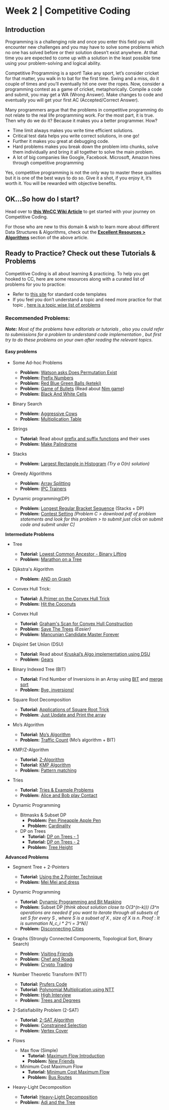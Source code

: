 # Week 2 | Competitive Coding

## Introduction 

Programming is a challenging role and once you enter this field you will encounter new challenges and you may have to solve some problems which no one has solved before or their solution doesn’t exist anywhere. At that time you are expected to come up with a solution in the least possible time using your problem-solving and logical ability.

Competitive Programming is a sport! Take any sport, let’s consider cricket for that matter, you walk in to bat for the first time. Swing and a miss, do it couple of times and you’ll eventually hit one over the ropes. Now, consider a programming contest as a game of cricket, metaphorically. Compile a code and submit, you may get a WA (Wrong Answer). Make changes to code and eventually you will get your first AC (Accepted/Correct Answer).

Many programmers argue that the problems in competitive programming do not relate to the real life programming work. For the most part, it is true. Then why do we do it? Because it makes you a better programmer. How?
- Time limit always makes you write time efficient solutions.
- Critical test data helps you write correct solutions, in one go!
- Further it makes you great at debugging code.
- Hard problems makes you break down the problem into chunks, solve them individually and bring it all together to solve the main problem.
- A lot of big companies like Google, Facebook. Microsoft, Amazon hires through competitive programming

Yes, competitive programming is not the only way to master these qualities but it is one of the best ways to do so. Give it a shot, if you enjoy it, it’s worth it. You will be rewarded with objective benefits.

## OK...So how do I start?

Head over to [__this WnCC Wiki Article__](https://www.wncc-iitb.org/wiki/index.php/Competitive_Programming) to get started with your journey on Competitive Coding. 

For those who are new to this domain & wish to learn more about different Data Structures & Algorithms, check out the [__Excellent Resources > Algorithms__](https://www.wncc-iitb.org/wiki/index.php/Competitive_Programming#Algorithms:) section of the above article.

## Ready to Practice? Check out these Tutorials & Problems

Competitive Coding is all about learning & practicing. To help you get hooked to CC, here are some resources along with a curated list of problems for you to practice:

- Refer to [this site](https://cp-algorithms.com/) for standard code templates 
- If you feel you don’t understand a topic and need more practice for that topic , [here is a topic wise list of problems](https://codeforces.com/blog/entry/55274)

### Recommended Problems: 

___Note:__ Most of the problems have editorials or tutorials , also you could refer to submissions for a problem to understand code implementation , but first try to do these problems on your own after reading the relevant topics._

#### Easy problems

- Some Ad-hoc Problems

    - __Problem:__ [Watson asks Does Permutation Exist](https://www.codechef.com/problems/PERMEXIS)
    - __Problem:__ [Prefix Numbers](https://www.codechef.com/GWR18ROL/problems/PREFNUM)
    - __Problem:__ [Red Blue Green Balls (keteki)](https://www.codechef.com/problems/QM10P5A)
    - __Problem:__ [Game of Bullets](https://www.codechef.com/problems/BULLETS) (Read about [Nim game](https://plus.maths.org/content/play-win-nim))
    - __Problem:__ [Black And White Cells](https://www.codechef.com/LTIME30/problems/BWCELL)

- Binary Search
    - __Problem:__ [Aggressive Cows](https://www.spoj.com/problems/AGGRCOW/)
    - __Problem:__ [Multiplication Table](https://codeforces.com/contest/448/problem/D)
- Strings
    - __Tutorial:__ Read about [prefix and suffix functions](https://www.geeksforgeeks.org/match_results-prefix-and-suffix-in-cpp/) and their uses
    - __Problem:__ [Make Palindrome](https://www.codechef.com/LTIME27/problems/MAKPALIN)

- Stacks
    - __Problem:__ [Largest Rectangle in Histogram](https://leetcode.com/problems/largest-rectangle-in-histogram/description/)
    _(Try a O(n) solution)_

- Greedy Algorithms

    - __Problem:__ [Array Splitting](https://codeforces.com/contest/1175/problem/D)
    - __Problem:__ [IPC Trainers](https://www.codechef.com/JULY17/problems/IPCTRAIN)

- Dynamic programming(DP)

    - __Problem:__ [Longest Regular Bracket Sequence](https://codeforces.com/contest/5/problem/C) (Stacks + DP)
    - __Problem:__ [Contest Setting](https://codeforces.com/gym/101982) _[Problem C > download pdf of problem statements and look for this problem > to submit just click on submit code and submit under C]_

__Intermediate Problems__

- Tree
    - __Tutorial:__ [Lowest Common Ancestor - Binary Lifting](https://cp-algorithms.com/graph/lca_binary_lifting.html)
    - __Problem:__ [Marathon on a Tree](https://www.codechef.com/problems/MOAT)

- Djikstra's Algorithm
    - __Problem:__ [AND on Graph](https://www.codechef.com/KGP18ROL/problems/GRAPHAND)

- Convex Hull Trick:
    - __Tutorial:__ [A Primer on the Convex Hull Trick](https://wcipeg.com/wiki/Convex_hull_trick)
    - __Problem:__ [Hit the Coconuts](https://www.codechef.com/JULY19A/problems/CCC)

- Convex Hull
    - __Tutorial:__ [Graham's Scan for Convex Hull Construction](https://cp-algorithms.com/geometry/grahams-scan-convex-hull.html)
    - __Problem:__ [Save The Trees](https://www.codechef.com/ACM15KOL/problems/KOL1509) _(Easier)_
    - __Problem:__ [Mancunian Candidate Master Forever](https://www.codechef.com/ACM16CHN/problems/CHN16B)

    
- Disjoint Set Union (DSU)
    - __Tutorial:__ Read about [Kruskal’s Algo implementation using DSU](https://cp-algorithms.com/graph/mst_kruskal_with_dsu.html)
    - __Problem:__ [Gears](https://www.codechef.com/JULY18A/problems/GEARS)

- Binary Indexed Tree (BIT) 
    - __Tutorial:__ Find Number of Inversions in an Array using [BIT](https://www.geeksforgeeks.org/count-inversions-array-set-3-using-bit/) and [merge sort](https://www.geeksforgeeks.org/counting-inversions/)
    - __Problem:__ [Bye, inversions!](https://www.codechef.com/ACMKGP14/problems/ACM14KP2)

- Square Root Decomposition 
    - __Tutorial:__ [Applications of Square Root Trick](https://www.infoarena.ro/blog/square-root-trick)
    - __Problem__: [Just Update and Print the array](https://www.codechef.com/ACMKOL15/problems/KOL15C)

- Mo’s Algorithm
    - __Tutorial:__ [Mo’s Algorithm](https://blog.anudeep2011.com/mos-algorithm/)
    - __Problem:__ [Traffic Count](https://www.codechef.com/problems/AUTCN) (Mo’s algorithm + BIT)


- KMP/Z-Algorithm
    - __Tutorial:__ [Z-Algorithm](https://www.hackerearth.com/practice/notes/z-algorithm/)
    - __Tutorial:__ [KMP Algorithm](https://www.geeksforgeeks.org/kmp-algorithm-for-pattern-searching/)
    - __Problem:__ [Pattern matching](https://www.codechef.com/problems/PATTMATC)

- Tries
    - __Tutorial:__ [Tries & Example Problems](https://www.quora.com/q/threadsiiithyderabad/Tutorial-on-Trie-and-example-problems)
    - __Problem:__ [Alice and Bob play Contact](https://www.codechef.com/ACM16CHN/problems/CHN16I)

- Dynamic Programming 
    - Bitmasks & Subset DP
        - __Problem:__ [Pen Pineapple Apple Pen](https://www.codechef.com/ICPCIN19/problems/PENS)
        - __Problem:__ [Cardinality](https://www.codechef.com/problems/CARDINAL)
    - DP on Trees
        - __Tutorial:__ [DP on Trees - 1](https://www.geeksforgeeks.org/dynamic-programming-trees-set-1/)
        - __Tutorial:__ [DP on Trees - 2](https://www.geeksforgeeks.org/dynamic-programming-trees-set-2/)
        - __Problem:__ [Tree Height](https://www.codechef.com/problems/MCO16403)

__Advanced Problems__

- Segment Tree + 2-Pointers
    - __Tutorial:__ [Using the 2 Pointer Technique](https://algodaily.com/lessons/using-the-two-pointer-technique)
    - __Problem:__ [Mei Mei and dress](https://www.codechef.com/problems/ALR20F)

- Dynamic Programming 
    - __Tutorial:__ [Dynamic Programming and Bit Masking](https://www.hackerearth.com/practice/algorithms/dynamic-programming/bit-masking/tutorial/)
    - __Problem:__ Subset DP _[think about solution close to O(3^(n-k))) (3^n operations are needed if you want to iterate through all subsets of set S for every S , where S is a subset of X , size of X is n. Proof : It is summation N_c_i * 2^i = 3^N)]_
    - __Problem:__ [Disconnecting Cities](https://www.codechef.com/GW19MOS/problems/DICITIES)

- Graphs (Strongly Connected Components, Topological Sort, Binary Search)
    - __Problem:__ [Visiting Friends](https://www.codechef.com/problems/MCO16405)
    - __Problem:__ [Chef and Roads](https://www.codechef.com/problems/CL16BF)
    - __Problem:__ [Crypto Trading](https://www.codechef.com/AMR17ROL/problems/CRYPCUR)

- Number Theoretic Transform (NTT)
    - __Tutorial:__ [Prufers Code](https://cp-algorithms.com/graph/pruefer_code.html)
    - __Tutorial:__ [Polynomial Multiplication using NTT](https://codeforces.com/blog/entry/43499)
    - __Problem:__ [High Interview](https://www.codechef.com/problems/HIGHINT)
    - __Problem:__ [Trees and Degrees](https://www.codechef.com/MAY19A/problems/TREDEG)

- 2-Satisfiability Problem (2-SAT)
    - __Tutorial:__ [2-SAT Algorithm](https://cp-algorithms.com/graph/2SAT.html)
    - __Problem:__ [Constrained Selection](https://www.codechef.com/problems/CONSEL)
    - __Problem:__ [Vertex Cover](https://www.codechef.com/CHN17ROL/problems/VRTXCOVR)

- Flows 
    - Max flow (Simple)
        - __Tutorial:__ [Maximum Flow Introduction](https://www.geeksforgeeks.org/max-flow-problem-introduction/)
        - __Problem:__ [New Friends](https://www.hackerearth.com/practice/algorithms/graphs/maximum-flow/practice-problems/algorithm/new-friends/description/)
    - Minimum Cost Maximum Flow
        - __Tutorial:__ [Minimum Cost Maximum Flow](https://cp-algorithms.com/graph/min_cost_flow.html)
        - __Problem:__ [Bus Routes](https://www.codechef.com/problems/KGP16J)

- Heavy-Light Decomposition
    - __Tutorial:__ [Heavy-Light Decomposition](https://blog.anudeep2011.com/heavy-light-decomposition/)
    - __Problem:__ [Adi and the Tree](https://www.codechef.com/SNCKEL19/problems/ADITREE)
